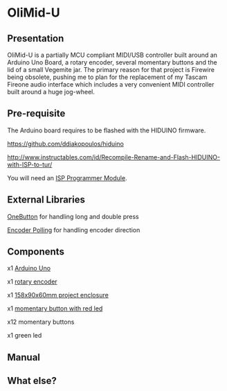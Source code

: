 # OliMid-U


## Presentation

OliMid-U is a partially MCU compliant MIDI/USB controller built around an Arduino Uno Board, a rotary encoder, several momentary buttons and the lid of a small Vegemite jar. 
The primary reason for that project is Firewire being obsolete, pushing me to plan for the replacement of my Tascam Fireone audio interface which includes a very convenient MIDI controller built around a huge jog-wheel.

## Pre-requisite 

The Arduino board requires to be flashed with the HIDUINO firmware.

https://github.com/ddiakopoulos/hiduino

http://www.instructables.com/id/Recompile-Rename-and-Flash-HIDUINO-with-ISP-to-tur/  

You will need an [ISP Programmer Module](http://www.ebay.com.au/itm/AVR-USB-Tiny-ISP-Programmer-Module-USB-Download-Interface-Board-For-Arduino-OK-/281823675251?hash=item419e000373:g:2z8AAOSw9mFWGKyc).

## External Libraries

[OneButton](https://github.com/mathertel/OneButton) for handling long and double press

[Encoder Polling](https://github.com/frodofski/Encoder_Polling) for handling encoder direction


## Components

x1 [Arduino Uno](http://www.ebay.com.au/itm/Arduino-UNO-R3-Arduino-Clone-Compatible-Uno-R3-USB-Cable-AU-Stock-/131606915147?hash=item1ea462284b:g:BBgAAOSwpLNYADtu)

x1 [rotary encoder](http://www.ebay.com.au/itm/Rotary-Encoder-Module-Brick-Sensor-Development-Board-Test-For-Arduino-New-OG-/281937129178?hash=item41a4c32eda:g:S~IAAOSwFNZWwqfc)

x1 [158x90x60mm project enclosure](http://www.ebay.com.au/itm/Plastic-Waterproof-Cover-Clear-Electronic-Project-Box-Enclosure-Case-158x90x60mm-/282179016699?hash=item41b32e17fb:g:AWEAAOSwAuZX1qnb)

x1 [momentary button with red led](http://www.ebay.com.au/itm/2-Pcs-4-Terminals-Red-LED-Lamp-Momentary-Push-Button-Switch-DC-3V-DW-/291688533314?hash=item43e9fdcd42:g:OjoAAOSwKtVWxs7V)

x12 momentary buttons

x1 green led

## Manual



## What else?

